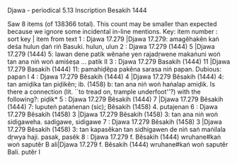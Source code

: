 Djawa	-	periodical	5.13	Inscription	Besakih 1444

Saw 8 items (of 138366 total). This count may be smaller than expected because we ignore some incidental in-line mentions.
Key: item number : sort key | item from text
1 : Djawa 17.279 |Djawa 17.279: amagĕhakĕn kaṅ deśa hulun ḍaṅ riṅ Basuki.  hulun, ulun
2 : Djawa 17.279 (1444) 5 |Djawa 17.279 (1444) 5: lawan dene patik wĕnaṅe yen rajadṛwene makaṅuni woṅ tan ana niṅ woṅ amiśeṣa ...  patik II
3 : Djawa 17.279 Basakih (1444) 11 |Djawa 17.279 Basakih (1444) 11: pamahiḍĕpa pakĕna sarasa niṅ papan. Dubious:  papan I
4 : Djawa 17.279 Bĕsakih (1444) 4 |Djawa 17.279 Bĕsakih (1444) 4: tan amiḍika tan piḍikĕn; ib. (1458) b: tan ana niṅ woṅ haṅalap amiḍik. Is there a connection (lit. ``to tread on, trample underfoot''?) with the following?:  piḍik*
5 : Djawa 17.279 Bĕsakih (1444) 7 |Djawa 17.279 Bĕsakih (1444) 7: luputeṅ pataṅenan (sic); Bĕsakih (1458) 4.  putajenan
6 : Djawa 17.279 Bĕsakih (1458) 3 |Djawa 17.279 Bĕsakih (1458) 3: tan ana niṅ woṅ sidigaweha.  sadigawe, sidigawe
7 : Djawa 17.279 Bĕsakih (1458) 3 |Djawa 17.279 Bĕsakih (1458) 3: tan kapasĕkan tan sidhigawen de niṅ saṅ maṅilala dṛwya haji.  pasak, pasĕk
8 : Djawa 17.279 f. Bĕsakih (1444) wruhane#kaṅ woṅ saputĕr B ali|Djawa 17.279 f. Bĕsakih (1444) wruhane#kaṅ woṅ saputĕr Bali.  putĕr I
